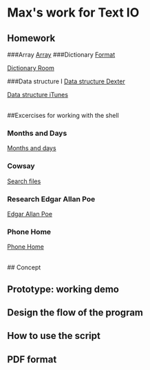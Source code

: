 # Max's work for Text IO 

## Homework
###Array
[Array](array.pv)
###Dictionary
[Format](testIO/format.py)

[Dictionary Room](textIO/my_room_data.py)

###Data structure I
[Data structure Dexter](textIO/dexter_library.py)

[Data structure iTunes](textIO/itunes_library.py)

<br>
##Excercises for working with the shell

### Months and Days
[Months and days](textIO/months_and_days.md) 

### Cowsay
[Search files](textIO/cowsay.md)

### Research Edgar Allan Poe
[Edgar Allan Poe](textIO/download_poe.md)

### Phone Home
[Phone Home](textIO/phone_home.md)

<br>
## Concept

## Prototype: working demo

## Design the flow of the program

## How to use the script

## PDF format 
			
